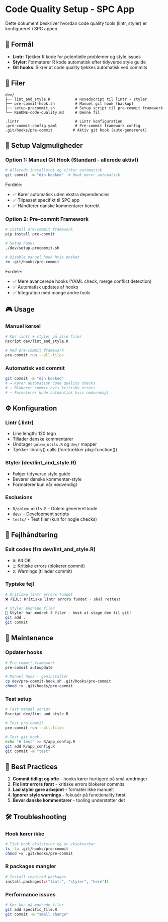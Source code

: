 # Code Quality Setup - SPC App

Dette dokument beskriver hvordan code quality tools (lintr, styler) er konfigureret i SPC appen.

## 🎯 Formål

- **Lintr**: Tjekker R kode for potentielle problemer og style issues
- **Styler**: Formaterer R kode automatisk efter tidyverse style guide
- **Git hooks**: Sikrer at code quality tjekkes automatisk ved commits

## 📁 Filer

```
dev/
├── lint_and_style.R           # Hovedscript til lintr + styler
├── pre-commit-hook.sh         # Manuel git hook (backup)
├── setup-precommit.sh         # Setup script til pre-commit framework
└── README-code-quality.md     # Denne fil

.lintr                         # Lintr konfiguration
.pre-commit-config.yaml        # Pre-commit framework config
.git/hooks/pre-commit         # Aktiv git hook (auto-genereret)
```

## 🔧 Setup Valgmuligheder

### Option 1: Manuel Git Hook (Standard - allerede aktivt)

```bash
# Allerede installeret og virker automatisk
git commit -m "din besked"  # Hook kører automatisk
```

Fordele:
- ✅ Kører automatisk uden ekstra dependencies
- ✅ Tilpasset specifikt til SPC app
- ✅ Håndterer danske kommentarer korrekt

### Option 2: Pre-commit Framework

```bash
# Install pre-commit framework
pip install pre-commit

# Setup hooks
./dev/setup-precommit.sh

# Disable manuel hook hvis ønsket
rm .git/hooks/pre-commit
```

Fordele:
- ✅ Mere avancerede hooks (YAML check, merge conflict detection)
- ✅ Automatisk updates af hooks
- ✅ Integration med mange andre tools

## 🎮 Usage

### Manuel kørsel
```bash
# Kør lintr + styler på alle filer
Rscript dev/lint_and_style.R

# Med pre-commit framework
pre-commit run --all-files
```

### Automatisk ved commit
```bash
git commit -m "din besked"
# → Kører automatisk code quality checks
# → Blokerer commit hvis kritiske errors
# → Formaterer kode automatisk hvis nødvendigt
```

## ⚙️ Konfiguration

### Lintr (.lintr)
- Line length: 120 tegn
- Tillader danske kommentarer
- Undtager `golem_utils.R` og `dev/` mapper
- Tjekker library() calls (foretrækker pkg::function())

### Styler (dev/lint_and_style.R)
- Følger tidyverse style guide
- Bevarer danske kommentar-style
- Formaterer kun når nødvendigt

### Exclusions
- `R/golem_utils.R` - Golem genereret kode
- `dev/` - Development scripts
- `tests/` - Test filer (kun for nogle checks)

## 🚫 Fejlhåndtering

### Exit codes (fra dev/lint_and_style.R)
- `0`: Alt OK
- `1`: Kritiske errors (blokerer commit)
- `2`: Warnings (tillader commit)

### Typiske fejl
```bash
# Kritiske lintr errors fundet
❌ FEJL: Kritiske lintr errors fundet - skal rettes!

# Styler ændrede filer
📝 Styler har ændret 3 filer - husk at stage dem til git!
git add .
git commit
```

## 🔄 Maintenance

### Opdater hooks
```bash
# Pre-commit framework
pre-commit autoupdate

# Manuel hook - geninstallér
cp dev/pre-commit-hook.sh .git/hooks/pre-commit
chmod +x .git/hooks/pre-commit
```

### Test setup
```bash
# Test manuel script
Rscript dev/lint_and_style.R

# Test pre-commit
pre-commit run --all-files

# Test git hook
echo "# test" >> R/app_config.R
git add R/app_config.R
git commit -m "test"
```

## 🎯 Best Practices

1. **Commit tidligt og ofte** - hooks kører hurtigere på små ændringer
2. **Fix lintr errors først** - kritiske errors blokerer commits
3. **Lad styler gøre arbejdet** - formater ikke manuelt
4. **Ignorer style warnings** - fokusér på functionality først
5. **Bevar danske kommentarer** - tooling understøtter det

## 🛠️ Troubleshooting

### Hook kører ikke
```bash
# Tjek hook eksisterer og er eksekverbar
ls -la .git/hooks/pre-commit
chmod +x .git/hooks/pre-commit
```

### R packages mangler
```bash
# Install required packages
install.packages(c("lintr", "styler", "here"))
```

### Performance issues
```bash
# Kør kun på ændrede filer
git add specific_file.R
git commit -m "small change"
```